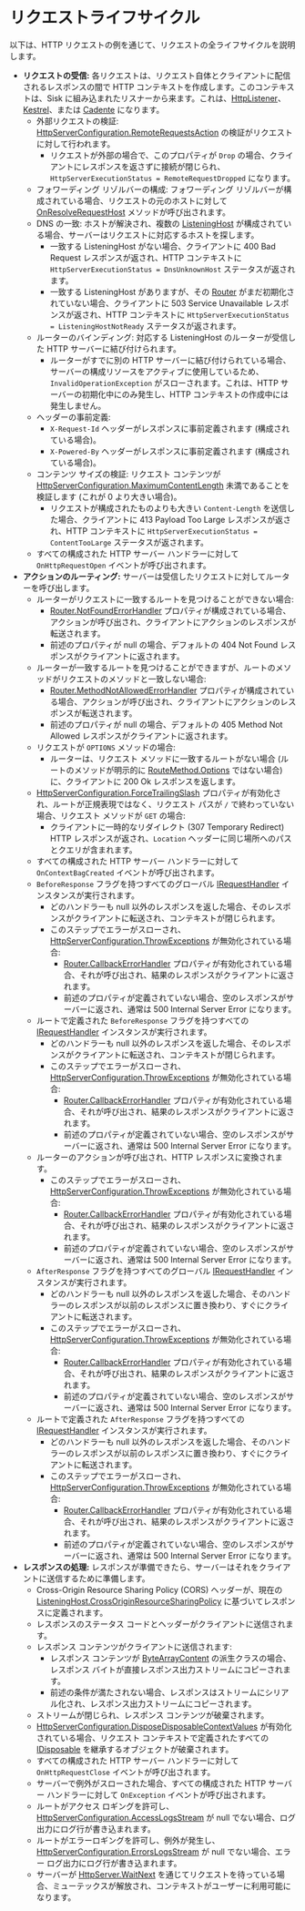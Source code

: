 # リクエストライフサイクル
以下は、HTTP リクエストの例を通じて、リクエストの全ライフサイクルを説明します。

- **リクエストの受信:** 各リクエストは、リクエスト自体とクライアントに配信されるレスポンスの間で HTTP コンテキストを作成します。このコンテキストは、Sisk に組み込まれたリスナーから来ます。これは、[HttpListener](https://learn.microsoft.com/en-us/dotnet/api/system.net.httplistener?view=net-9.0)、[Kestrel](https://learn.microsoft.com/en-us/aspnet/core/fundamentals/servers/kestrel?view=aspnetcore-9.0)、または [Cadente](https://blog.sisk-framework.org/posts/2025-01-29-cadente-experiment/) になります。
    - 外部リクエストの検証: [HttpServerConfiguration.RemoteRequestsAction](/api/Sisk.Core.Http.HttpServerConfiguration.RemoteRequestsAction) の検証がリクエストに対して行われます。
        - リクエストが外部の場合で、このプロパティが `Drop` の場合、クライアントにレスポンスを返さずに接続が閉じられ、`HttpServerExecutionStatus = RemoteRequestDropped` になります。
    - フォワーディング リゾルバーの構成: フォワーディング リゾルバーが構成されている場合、リクエストの元のホストに対して [OnResolveRequestHost](/api/Sisk.Core.Http.ForwardingResolver.OnResolveRequestHost) メソッドが呼び出されます。
    - DNS の一致: ホストが解決され、複数の [ListeningHost](/api/Sisk.Core.Http.ListeningHost) が構成されている場合、サーバーはリクエストに対応するホストを探します。
        - 一致する ListeningHost がない場合、クライアントに 400 Bad Request レスポンスが返され、HTTP コンテキストに `HttpServerExecutionStatus = DnsUnknownHost` ステータスが返されます。
        - 一致する ListeningHost がありますが、その [Router](/api/Sisk.Core.Http.ListeningHost.Router) がまだ初期化されていない場合、クライアントに 503 Service Unavailable レスポンスが返され、HTTP コンテキストに `HttpServerExecutionStatus = ListeningHostNotReady` ステータスが返されます。
    - ルーターのバインディング: 対応する ListeningHost のルーターが受信した HTTP サーバーに結び付けられます。
        - ルーターがすでに別の HTTP サーバーに結び付けられている場合、サーバーの構成リソースをアクティブに使用しているため、`InvalidOperationException` がスローされます。これは、HTTP サーバーの初期化中にのみ発生し、HTTP コンテキストの作成中には発生しません。
    - ヘッダーの事前定義:
        - `X-Request-Id` ヘッダーがレスポンスに事前定義されます (構成されている場合)。
        - `X-Powered-By` ヘッダーがレスポンスに事前定義されます (構成されている場合)。
    - コンテンツ サイズの検証: リクエスト コンテンツが [HttpServerConfiguration.MaximumContentLength](/api/Sisk.Core.Http.HttpServerConfiguration.MaximumContentLength) 未満であることを検証します (これが 0 より大きい場合)。
        - リクエストが構成されたものよりも大きい `Content-Length` を送信した場合、クライアントに 413 Payload Too Large レスポンスが返され、HTTP コンテキストに `HttpServerExecutionStatus = ContentTooLarge` ステータスが返されます。
    - すべての構成された HTTP サーバー ハンドラーに対して `OnHttpRequestOpen` イベントが呼び出されます。
- **アクションのルーティング:** サーバーは受信したリクエストに対してルーターを呼び出します。
    - ルーターがリクエストに一致するルートを見つけることができない場合:
        - [Router.NotFoundErrorHandler](/api/Sisk.Core.Routing.Router.NotFoundErrorHandler) プロパティが構成されている場合、アクションが呼び出され、クライアントにアクションのレスポンスが転送されます。
        - 前述のプロパティが null の場合、デフォルトの 404 Not Found レスポンスがクライアントに返されます。
    - ルーターが一致するルートを見つけることができますが、ルートのメソッドがリクエストのメソッドと一致しない場合:
        - [Router.MethodNotAllowedErrorHandler](/api/Sisk.Core.Routing.Router.MethodNotAllowedErrorHandler) プロパティが構成されている場合、アクションが呼び出され、クライアントにアクションのレスポンスが転送されます。
        - 前述のプロパティが null の場合、デフォルトの 405 Method Not Allowed レスポンスがクライアントに返されます。
    - リクエストが `OPTIONS` メソッドの場合:
        - ルーターは、リクエスト メソッドに一致するルートがない場合 (ルートのメソッドが明示的に [RouteMethod.Options](/api/Sisk.Core.Routing.RouteMethod) ではない場合) に、クライアントに 200 Ok レスポンスを返します。
    - [HttpServerConfiguration.ForceTrailingSlash](/api/Sisk.Core.Http.HttpServerConfiguration.ForceTrailingSlash) プロパティが有効化され、ルートが正規表現ではなく、リクエスト パスが `/` で終わっていない場合、リクエスト メソッドが `GET` の場合:
        - クライアントに一時的なリダイレクト (307 Temporary Redirect) HTTP レスポンスが返され、`Location` ヘッダーに同じ場所へのパスとクエリが含まれます。
    - すべての構成された HTTP サーバー ハンドラーに対して `OnContextBagCreated` イベントが呼び出されます。
    - `BeforeResponse` フラグを持つすべてのグローバル [IRequestHandler](/api/Sisk.Core.Routing.IRequestHandler) インスタンスが実行されます。
        - どのハンドラーも null 以外のレスポンスを返した場合、そのレスポンスがクライアントに転送され、コンテキストが閉じられます。
        - このステップでエラーがスローされ、[HttpServerConfiguration.ThrowExceptions](/api/Sisk.Core.Http.HttpServerConfiguration.ThrowExceptions) が無効化されている場合:
            - [Router.CallbackErrorHandler](/api/Sisk.Core.Routing.Router.CallbackErrorHandler) プロパティが有効化されている場合、それが呼び出され、結果のレスポンスがクライアントに返されます。
            - 前述のプロパティが定義されていない場合、空のレスポンスがサーバーに返され、通常は 500 Internal Server Error になります。
    - ルートで定義された `BeforeResponse` フラグを持つすべての [IRequestHandler](/api/Sisk.Core.Routing.IRequestHandler) インスタンスが実行されます。
        - どのハンドラーも null 以外のレスポンスを返した場合、そのレスポンスがクライアントに転送され、コンテキストが閉じられます。
        - このステップでエラーがスローされ、[HttpServerConfiguration.ThrowExceptions](/api/Sisk.Core.Http.HttpServerConfiguration.ThrowExceptions) が無効化されている場合:
            - [Router.CallbackErrorHandler](/api/Sisk.Core.Routing.Router.CallbackErrorHandler) プロパティが有効化されている場合、それが呼び出され、結果のレスポンスがクライアントに返されます。
            - 前述のプロパティが定義されていない場合、空のレスポンスがサーバーに返され、通常は 500 Internal Server Error になります。
    - ルーターのアクションが呼び出され、HTTP レスポンスに変換されます。
        - このステップでエラーがスローされ、[HttpServerConfiguration.ThrowExceptions](/api/Sisk.Core.Http.HttpServerConfiguration.ThrowExceptions) が無効化されている場合:
            - [Router.CallbackErrorHandler](/api/Sisk.Core.Routing.Router.CallbackErrorHandler) プロパティが有効化されている場合、それが呼び出され、結果のレスポンスがクライアントに返されます。
            - 前述のプロパティが定義されていない場合、空のレスポンスがサーバーに返され、通常は 500 Internal Server Error になります。
    - `AfterResponse` フラグを持つすべてのグローバル [IRequestHandler](/api/Sisk.Core.Routing.IRequestHandler) インスタンスが実行されます。
        - どのハンドラーも null 以外のレスポンスを返した場合、そのハンドラーのレスポンスが以前のレスポンスに置き換わり、すぐにクライアントに転送されます。
        - このステップでエラーがスローされ、[HttpServerConfiguration.ThrowExceptions](/api/Sisk.Core.Http.HttpServerConfiguration.ThrowExceptions) が無効化されている場合:
            - [Router.CallbackErrorHandler](/api/Sisk.Core.Routing.Router.CallbackErrorHandler) プロパティが有効化されている場合、それが呼び出され、結果のレスポンスがクライアントに返されます。
            - 前述のプロパティが定義されていない場合、空のレスポンスがサーバーに返され、通常は 500 Internal Server Error になります。
    - ルートで定義された `AfterResponse` フラグを持つすべての [IRequestHandler](/api/Sisk.Core.Routing.IRequestHandler) インスタンスが実行されます。
        - どのハンドラーも null 以外のレスポンスを返した場合、そのハンドラーのレスポンスが以前のレスポンスに置き換わり、すぐにクライアントに転送されます。
        - このステップでエラーがスローされ、[HttpServerConfiguration.ThrowExceptions](/api/Sisk.Core.Http.HttpServerConfiguration.ThrowExceptions) が無効化されている場合:
            - [Router.CallbackErrorHandler](/api/Sisk.Core.Routing.Router.CallbackErrorHandler) プロパティが有効化されている場合、それが呼び出され、結果のレスポンスがクライアントに返されます。
            - 前述のプロパティが定義されていない場合、空のレスポンスがサーバーに返され、通常は 500 Internal Server Error になります。
- **レスポンスの処理:** レスポンスが準備できたら、サーバーはそれをクライアントに送信するために準備します。
    - Cross-Origin Resource Sharing Policy (CORS) ヘッダーが、現在の [ListeningHost.CrossOriginResourceSharingPolicy](/api/Sisk.Core.Http.ListeningHost.CrossOriginResourceSharingPolicy) に基づいてレスポンスに定義されます。
    - レスポンスのステータス コードとヘッダーがクライアントに送信されます。
    - レスポンス コンテンツがクライアントに送信されます:
        - レスポンス コンテンツが [ByteArrayContent](/en-us/dotnet/api/system.net.http.bytearraycontent) の派生クラスの場合、レスポンス バイトが直接レスポンス出力ストリームにコピーされます。
        - 前述の条件が満たされない場合、レスポンスはストリームにシリアル化され、レスポンス出力ストリームにコピーされます。
    - ストリームが閉じられ、レスポンス コンテンツが破棄されます。
    - [HttpServerConfiguration.DisposeDisposableContextValues](/api/Sisk.Core.Http.HttpServerConfiguration.DisposeDisposableContextValues) が有効化されている場合、リクエスト コンテキストで定義されたすべての [IDisposable](/en-us/dotnet/api/system.idisposable) を継承するオブジェクトが破棄されます。
    - すべての構成された HTTP サーバー ハンドラーに対して `OnHttpRequestClose` イベントが呼び出されます。
    - サーバーで例外がスローされた場合、すべての構成された HTTP サーバー ハンドラーに対して `OnException` イベントが呼び出されます。
    - ルートがアクセス ロギングを許可し、[HttpServerConfiguration.AccessLogsStream](/api/Sisk.Core.Http.HttpServerConfiguration.AccessLogsStream) が null でない場合、ログ出力にログ行が書き込まれます。
    - ルートがエラーロギングを許可し、例外が発生し、[HttpServerConfiguration.ErrorsLogsStream](/api/Sisk.Core.Http.HttpServerConfiguration.ErrorsLogsStream) が null でない場合、エラー ログ出力にログ行が書き込まれます。
    - サーバーが [HttpServer.WaitNext](/api/Sisk.Core.Http.Streams.HttpWebSocket.WaitNext) を通じてリクエストを待っている場合、ミューテックスが解放され、コンテキストがユーザーに利用可能になります。